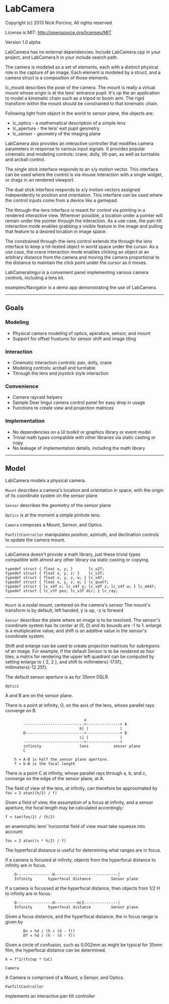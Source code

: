 # LabCamera

Copyright (c) 2013 Nick Porcino, All rights reserved.

License is MIT: http://opensource.org/licenses/MIT

Version 1.0 alpha

LabCamera has no external dependencies. Include LabCamera.cpp in your
project, and LabCamera.h in your include search path.

The camera is modeled as a set of elements, each with a distinct physical
role in the capture of an image. Each element is modeled by a struct, and
a camera struct is a composition of those elements.

lc_mount describes the pose of the camera. The mount is really a virtual
mount whose origin is at the lens' entrance pupil. It's up the an
application to model a kinematic chain such as a tripod or boom arm. The
rigid transform within the mount should be constrained to that kinematic
chain.

Following light from object in the world to sensor plane, the objects are:

- lc_optics - a mathematical description of a simple lens
- lc_aperture - the lens' exit pupil geometry
- lc_sensor - geometry of the imaging plane

LabCamera also provides an interactive controller that modifies camera
parameters in response to various input signals. It provides popular
cinematic and modeling controls: crane, dolly, tilt-pan, as well as
turntable and arcball control.

The single stick interface responds to an x/y motion vector. This interface
can be used where the control is via mouse interaction with a single
widget, or drags in an rendered viewport.

The dual stick interface responds to x/y motion vectors assigned
independently to position and orientation. This interface can be used where
the control inputs come from a device like a gamepad.

The through-the-lens interface is meant for control via pointing in a
rendered interactive view. Wherever possible, a location under a pointer
will remain under the pointer through the interaction. As a use case, the
pan-tilt interaction mode enables grabbing a visible feature in the image
and pulling that feature to a desired location in image space.

The constrained through-the-lens control extends the through the lens
interface to keep a hit-tested object in world space under the cursor. As a
use case, the crane interaction mode enables clicking an object at an
arbitrary distance from the camera and moving the camera proportional to
the distance to maintain the click point under the cursor as it moves.

LabCameraImgui is a convenient panel implementing various camera controls,
including a lens kit.

examples/Navigator is a demo app demonstrating the use of LabCamera.

_________

## Goals

### Modeling

- Physical camera modeling of optics, aperature, sensor, and mount
- Support for offset frustums for sensor shift and image tiling

### Interaction

- Cinematic interaction controls: pan, dolly, crane
- Modeling controls: arcball and turntable
- Through the lens and joystick style interaction

### Convenience

- Camera raycast helpers
- Sample Dear Imgui camera control panel for easy drop in usage
- Functions to create view and projection matrices

### Implementation

- No dependencies on a UI toolkit or graphics library or event model
- Trivial math types compatible with other libraries via static casting or copy
- No leakage of implementation details, including the math library

_________

## Model


LabCamera models a physical camera.

```Mount``` describes a camera's location and orientation in space, with the
origin of its coordinate system on the sensor plane

```Sensor``` describes the geometry of the sensor plane

```Optics``` is at the moment a simple pinhole lens.

```Camera``` composes a Mount, Sensor, and Optics.

```PanTiltController``` manipulates position, azimuth, and declination controls
to update the camera mount.

________________________________________________________________________________


LabCamera doesn't provide a math library, just these trivial types compatible
with almost any other library via static casting or copying.

```
typedef struct { float x, y; }       lc_v2f;
typedef struct { float x, y, z; }    lc_v3f;
typedef struct { float x, y, z, w; } lc_v4f;
typedef struct { float x, y, z, w; } lc_quatf;
typedef struct { lc_v4f x; lc_v4f y; lc_v4f z; lc_v4f w; } lc_m44f;
typedef struct { lc_v3f pos; lc_v3f dir; } lc_ray;
```

________________________________________________________________________________

```Mount``` is a nodal mount, centered on the camera's sensor
The mount's transform is by default, left handed, y is up, -z is forward

```Sensor``` describes the plane where an image is to be resolved.
The sensor's coordinate system has its center at (0, 0) and
its bounds are -1 to 1.
enlarge is a multiplicative value; and shift is an additive value
in the sensor's coordinate system.

Shift and enlarge can be used to create projection matrices for
subregions of an image. For example, if the default Sensor is to be
rendered as four tiles, a matrix for rendering the upper left quadrant
can be computed by setting enlarge to { 2, 2 }, and
shift to millimeters{-17.5f}, millimeters{-12.25f}.

The default sensor aperture is as for 35mm DSLR.

````Optics````

 A and B are on the sensor plane.

There is a point at infinity, O, on the axis of the lens, whose parallel rays
    converge on B.
````
                                   a
        ---------------------------+---------------+ A
                                 b| |              |
        O--------------------------+---------------+ B
                                 c| |              |
        ---------------------------+---------------+
        infinity                 lens           sensor plane
        C

    h = A-B is half the sensor plane aperture.
    f = b-B is the focal length
````

There is a point C at infinity, whose parallel rays through a, b, and c,
converge on the edge of the sensor plane, at A.

The field of view of the lens, at infinity, can therefore be approximated by
````fov = 2 atan((h/2) / f)````

Given a field of view, the assumption of a focus at infinity, and a sensor
aperture, the focal length may be calculated accordingly:

````f = tan(fov/2) / (h/2)````

an anamorphic lens' horizontal field of view must take squeeze into account:

````fov = 2 atan((s * h/2) / f)````

The hyperfocal distance is useful for determining what ranges are in focus.

If a camera is focused at infinity, objects from the hyperfocal distance to
infinity are in focus.

````
    O----------------H----------------------------|
    Infinity       hyperfocal distance         Sensor plane
````

If a camera is focussed at the hyperfocal distance, then objects from 1/2 H to
infinity are in focus.

````
    O----------------H----------H/2---------------|
    Infinity       hyperfocal distance         Sensor plane
````

Given a focus distance, and the hyperfocal distance, the in focus range is
given by

````
        Dn = hd / (h + (d - f))
        Df = hd / (h - (d - f))
````

Given a circle of confusion, such as 0.002mm as might be typical for 35mm film,
the hyperfocal distance can be determined.

```h = f^2/(fstop * CoC)```

````Camera````

 A Camera is comprised of a Mount, a Sensor, and Optics.

````PanTiltController````

Implements an interactive pan tilt controller
